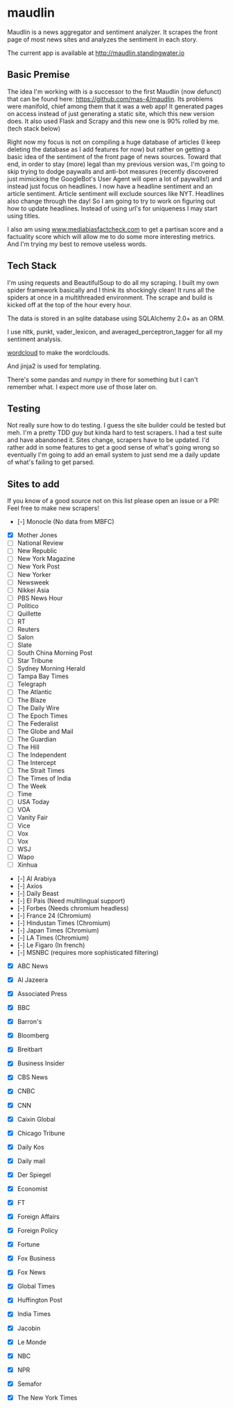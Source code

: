 # maudlin

Maudlin is a news aggregator and sentiment analyzer. It scrapes the front page of most news sites and analyzes the
sentiment in each story.

The current app is available at http://maudlin.standingwater.io

## Basic Premise

The idea I'm working with is a successor to the first Maudlin (now defunct) that can be found here: https://github.com/mas-4/maudlin. Its problems were manifold, chief among them that it was a web app! It generated pages on access instead of just generating a static site, which this new version does. It also used Flask and Scrapy and this new one is 90% rolled by me. (tech stack below)

Right now my focus is not on compiling a huge database of articles (I keep deleting the database as I add features for now) but rather on getting a basic idea of the sentiment of the front page of news sources. Toward that end, in order to stay (more) legal than my previous version was, I'm going to skip trying to dodge paywalls and anti-bot measures (recently discovered just mimicking the GoogleBot's User Agent will open a lot of paywalls!) and instead just focus on headlines. I now have a headline sentiment and an article sentiment. Article sentiment will exclude sources like NYT. Headlines also change through the day! So I am going to try to work on figuring out how to update headlines. Instead of using url's for uniqueness I may start using titles.

I also am using www.mediabiasfactcheck.com to get a partisan score and a factuality score which will allow me to do some more interesting metrics. And I'm trying my best to remove useless words.

## Tech Stack

I'm using requests and BeautifulSoup to do all my scraping. I built my own spider framework basically and I think its shockingly clean! It runs all the spiders at once in a multithreaded environment. The scrape and build is kicked off at the top of the hour every hour.

The data is stored in an sqlite database using SQLAlchemy 2.0+ as an ORM.

I use nltk, punkt, vader_lexicon, and averaged_perceptron_tagger for all my sentiment analysis.

[wordcloud](https://pypi.org/project/wordcloud/) to make the wordclouds.

And jinja2 is used for templating.

There's some pandas and numpy in there for something but I can't remember what. I expect more use of those later on.

## Testing

Not really sure how to do testing. I guess the site builder could be tested but meh. I'm a pretty TDD guy but kinda hard to test scrapers. I had a test suite and have abandoned it. Sites change, scrapers have to be updated. I'd rather add in some features to get a good sense of what's going wrong so eventually I'm going to add an email system to just send me a daily update of what's failing to get parsed.

## Sites to add

If you know of a good source not on this list please open an issue or a PR! Feel free to make new scrapers!

- [-] Monocle (No data from MBFC)
- [X] Mother Jones
- [ ] National Review
- [ ] New Republic
- [ ] New York Magazine
- [ ] New York Post
- [ ] New Yorker
- [ ] Newsweek
- [ ] Nikkei Asia
- [ ] PBS News Hour
- [ ] Politico
- [ ] Quillette
- [ ] RT
- [ ] Reuters
- [ ] Salon
- [ ] Slate
- [ ] South China Morning Post
- [ ] Star Tribune
- [ ] Sydney Morning Herald
- [ ] Tampa Bay Times
- [ ] Telegraph
- [ ] The Atlantic
- [ ] The Blaze
- [ ] The Daily Wire
- [ ] The Epoch Times
- [ ] The Federalist
- [ ] The Globe and Mail
- [ ] The Guardian
- [ ] The Hill
- [ ] The Independent
- [ ] The Intercept
- [ ] The Strait Times
- [ ] The Times of India
- [ ] The Week
- [ ] Time
- [ ] USA Today
- [ ] VOA
- [ ] Vanity Fair
- [ ] Vice
- [ ] Vox
- [ ] Vox
- [ ] WSJ
- [ ] Wapo
- [ ] Xinhua
- [-] Al Arabiya
- [-] Axios
- [-] Daily Beast
- [-] El Pais (Need multilingual support)
- [-] Forbes (Needs chromium headless)
- [-] France 24 (Chromium)
- [-] Hindustan Times (Chromium)
- [-] Japan Times (Chromium)
- [-] LA Times (Chromium)
- [-] Le Figaro (In french)
- [-] MSNBC (requires more sophisticated filtering)
- [X] ABC News
- [X] Al Jazeera
- [X] Associated Press
- [X] BBC
- [X] Barron's
- [X] Bloomberg
- [X] Breitbart
- [X] Business Insider
- [X] CBS News
- [X] CNBC
- [X] CNN
- [X] Caixin Global
- [X] Chicago Tribune
- [X] Daily Kos
- [X] Daily mail
- [X] Der Spiegel
- [X] Economist
- [X] FT
- [X] Foreign Affairs
- [X] Foreign Policy
- [X] Fortune
- [X] Fox Business
- [X] Fox News
- [X] Global Times
- [X] Huffington Post
- [X] India Times
- [X] Jacobin
- [X] Le Monde
- [X] NBC
- [X] NPR
- [X] Semafor
- [X] The New York Times

